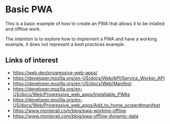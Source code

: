 # Basic PWA

This is a basic example of how to create an PWA that allows it to be intalled and offline work.

The intention is to explore how to implement a PWA and have a working example, it does not represent a best practices example.

## Links of interest

* https://web.dev/progressive-web-apps/
* https://developer.mozilla.org/en-US/docs/Web/API/Service_Worker_API
* https://developer.mozilla.org/en-US/docs/Web/Manifest
* https://developer.mozilla.org/en-US/docs/Web/Progressive_web_apps/Installable_PWAs
* https://developer.mozilla.org/en-US/docs/Web/Progressive_web_apps/Add_to_home_screen#manifest
* https://www.monterail.com/blog/pwa-working-offline
* https://www.monterail.com/blog/pwa-offline-dynamic-data
